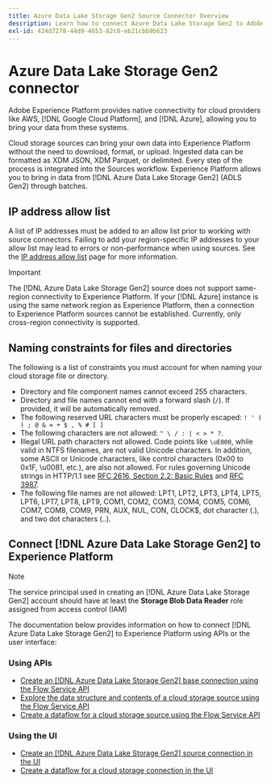 ```yaml
---
title: Azure Data Lake Storage Gen2 Source Connector Overview
description: Learn how to connect Azure Data Lake Storage Gen2 to Adobe Experience Platform using APIs or the user interface.
exl-id: 424d7278-44d9-4653-82c0-eb21cbb9b623
---
```

# Azure Data Lake Storage Gen2 connector

Adobe Experience Platform provides native connectivity for cloud providers like AWS, [!DNL Google Cloud Platform], and [!DNL Azure], allowing you to bring your data from these systems.

Cloud storage sources can bring your own data into Experience Platform without the need to download, format, or upload. Ingested data can be formatted as XDM JSON, XDM Parquet, or delimited. Every step of the process is integrated into the Sources workflow. Experience Platform allows you to bring in data from [!DNL Azure Data Lake Storage Gen2] (ADLS Gen2) through batches.

## IP address allow list

A list of IP addresses must be added to an allow list prior to working with source connectors. Failing to add your region-specific IP addresses to your allow list may lead to errors or non-performance when using sources. See the [IP address allow list](../../ip-address-allow-list.md) page for more information.

>[!IMPORTANT]
>
>The [!DNL Azure Data Lake Storage Gen2] source does not support same-region connectivity to Experience Platform. If your [!DNL Azure] instance is using the same network region as Experience Platform, then a connection to Experience Platform sources cannot be established. Currently, only cross-region connectivity is supported.

## Naming constraints for files and directories

The following is a list of constraints you must account for when naming your cloud storage file or directory.

- Directory and file component names cannot exceed 255 characters.
- Directory and file names cannot end with a forward slash (`/`). If provided, it will be automatically removed.
- The following reserved URL characters must be properly escaped: `! ' ( ) ; @ & = + $ , % # [ ]`
- The following characters are not allowed: `" \ / : | < > * ?`.
- Illegal URL path characters not allowed. Code points like `\uE000`, while valid in NTFS filenames, are not valid Unicode characters. In addition, some ASCII or Unicode characters, like control characters (0x00 to 0x1F, \u0081, etc.), are also not allowed. For rules governing Unicode strings in HTTP/1.1 see [RFC 2616, Section 2.2: Basic Rules](https://www.ietf.org/rfc/rfc2616.txt) and [RFC 3987](https://www.ietf.org/rfc/rfc3987.txt).
- The following file names are not allowed: LPT1, LPT2, LPT3, LPT4, LPT5, LPT6, LPT7, LPT8, LPT9, COM1, COM2, COM3, COM4, COM5, COM6, COM7, COM8, COM9, PRN, AUX, NUL, CON, CLOCK$, dot character (.), and two dot characters (..).

## Connect [!DNL Azure Data Lake Storage Gen2] to Experience Platform

>[!NOTE]
>
>The service principal used in creating an [!DNL Azure Data Lake Storage Gen2] account should have at least the **Storage Blob Data Reader** role assigned from access control (IAM)

The documentation below provides information on how to connect [!DNL Azure Data Lake Storage Gen2] to Experience Platform using APIs or the user interface:

### Using APIs

- [Create an [!DNL Azure Data Lake Storage Gen2] base connection using the Flow Service API](../../tutorials/api/create/cloud-storage/adls-gen2.md)
- [Explore the data structure and contents of a cloud storage source using the Flow Service API](../../tutorials/api/explore/cloud-storage.md)
- [Create a dataflow for a cloud storage source using the Flow Service API](../../tutorials/api/collect/cloud-storage.md)

### Using the UI

- [Create an [!DNL Azure Data Lake Storage Gen2] source connection in the UI](../../tutorials/ui/create/cloud-storage/adls-gen2.md)
- [Create a dataflow for a cloud storage connection in the UI](../../tutorials/ui/dataflow/batch/cloud-storage.md)
